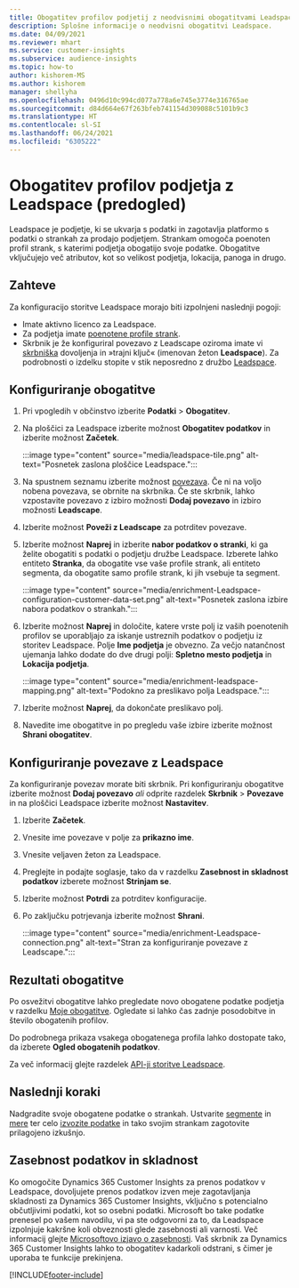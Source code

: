 ```yaml
---
title: Obogatitev profilov podjetij z neodvisnimi obogatitvami Leadspace
description: Splošne informacije o neodvisni obogatitvi Leadspace.
ms.date: 04/09/2021
ms.reviewer: mhart
ms.service: customer-insights
ms.subservice: audience-insights
ms.topic: how-to
author: kishorem-MS
ms.author: kishorem
manager: shellyha
ms.openlocfilehash: 0496d10c994cd077a778a6e745e3774e316765ae
ms.sourcegitcommit: d84d664e67f263bfeb741154d309088c5101b9c3
ms.translationtype: HT
ms.contentlocale: sl-SI
ms.lasthandoff: 06/24/2021
ms.locfileid: "6305222"
---
```

# <a name="enrichment-of-company-profiles-with-leadspace-preview"></a>Obogatitev profilov podjetja z Leadspace (predogled)

Leadspace je podjetje, ki se ukvarja s podatki in zagotavlja platformo s podatki o strankah za prodajo podjetjem. Strankam omogoča poenoten profil strank, s katerimi podjetja obogatijo svoje podatke. Obogatitve vključujejo več atributov, kot so velikost podjetja, lokacija, panoga in drugo.

## <a name="prerequisites"></a>Zahteve

Za konfiguracijo storitve Leadspace morajo biti izpolnjeni naslednji pogoji:

- Imate aktivno licenco za Leadspace.
- Za podjetja imate [poenotene profile strank](customer-profiles.md).
- Skrbnik je že konfiguriral povezavo z Leadscape oziroma imate vi [skrbniška](permissions.md#administrator) dovoljenja in »trajni ključ« (imenovan žeton **Leadspace**). Za podrobnosti o izdelku stopite v stik neposredno z družbo [Leadspace](https://www.leadspace.com/products/leadspace-on-demand/).

## <a name="configure-the-enrichment"></a>Konfiguriranje obogatitve

1. Pri vpogledih v občinstvo izberite **Podatki** > **Obogatitev**.

1. Na ploščici za Leadspace izberite možnost **Obogatitev podatkov** in izberite možnost **Začetek**.

   :::image type="content" source="media/leadspace-tile.png" alt-text="Posnetek zaslona ploščice Leadspace.":::

1. Na spustnem seznamu izberite možnost [povezava](connections.md). Če ni na voljo nobena povezava, se obrnite na skrbnika. Če ste skrbnik, lahko vzpostavite povezavo z izbiro možnosti **Dodaj povezavo** in izbiro možnosti **Leadscape**. 

1. Izberite možnost **Poveži z Leadscape** za potrditev povezave.

1. Izberite možnost **Naprej** in izberite **nabor podatkov o stranki**, ki ga želite obogatiti s podatki o podjetju družbe Leadspace. Izberete lahko entiteto **Stranka**, da obogatite vse vaše profile strank, ali entiteto segmenta, da obogatite samo profile strank, ki jih vsebuje ta segment.

    :::image type="content" source="media/enrichment-Leadspace-configuration-customer-data-set.png" alt-text="Posnetek zaslona izbire nabora podatkov o strankah.":::

1. Izberite možnost **Naprej** in določite, katere vrste polj iz vaših poenotenih profilov se uporabljajo za iskanje ustreznih podatkov o podjetju iz storitev Leadspace. Polje **Ime podjetja** je obvezno. Za večjo natančnost ujemanja lahko dodate do dve drugi polji: **Spletno mesto podjetja** in **Lokacija podjetja**.

   :::image type="content" source="media/enrichment-leadspace-mapping.png" alt-text="Podokno za preslikavo polja Leadspace.":::

1. Izberite možnost **Naprej**, da dokončate preslikavo polj.

1. Navedite ime obogatitve in po pregledu vaše izbire izberite možnost **Shrani obogatitev**.


## <a name="configure-the-connection-for-leadspace"></a>Konfiguriranje povezave z Leadspace 

Za konfiguriranje povezav morate biti skrbnik. Pri konfiguriranju obogatitve izberite možnost **Dodaj povezavo** *ali* odprite razdelek **Skrbnik** > **Povezave** in na ploščici Leadspace izberite možnost **Nastavitev**.

1. Izberite **Začetek**. 

1. Vnesite ime povezave v polje za **prikazno ime**.

1. Vnesite veljaven žeton za Leadspace.

1. Preglejte in podajte soglasje, tako da v razdelku **Zasebnost in skladnost podatkov** izberete možnost **Strinjam se**.

1. Izberite možnost **Potrdi** za potrditev konfiguracije.

1. Po zaključku potrjevanja izberite možnost **Shrani**.
   
   :::image type="content" source="media/enrichment-Leadspace-connection.png" alt-text="Stran za konfiguriranje povezave z Leadscape.":::

## <a name="enrichment-results"></a>Rezultati obogatitve

Po osvežitvi obogatitve lahko pregledate novo obogatene podatke podjetja v razdelku [Moje obogatitve](enrichment-hub.md). Ogledate si lahko čas zadnje posodobitve in število obogatenih profilov.

Do podrobnega prikaza vsakega obogatenega profila lahko dostopate tako, da izberete **Ogled obogatenih podatkov**.

Za več informacij glejte razdelek [API-ji storitve Leadspace](https://support.leadspace.com/hc/en-us/sections/201997649-API).

## <a name="next-steps"></a>Naslednji koraki

Nadgradite svoje obogatene podatke o strankah. Ustvarite [segmente](segments.md) in [mere](measures.md) ter celo [izvozite podatke](export-destinations.md) in tako svojim strankam zagotovite prilagojeno izkušnjo.

## <a name="data-privacy-and-compliance"></a>Zasebnost podatkov in skladnost

Ko omogočite Dynamics 365 Customer Insights za prenos podatkov v Leadspace, dovoljujete prenos podatkov izven meje zagotavljanja skladnosti za Dynamics 365 Customer Insights, vključno s potencialno občutljivimi podatki, kot so osebni podatki. Microsoft bo take podatke prenesel po vašem navodilu, vi pa ste odgovorni za to, da Leadspace izpolnjuje kakršne koli obveznosti glede zasebnosti ali varnosti. Več informacij glejte [Microsoftovo izjavo o zasebnosti](https://go.microsoft.com/fwlink/?linkid=396732).
Vaš skrbnik za Dynamics 365 Customer Insights lahko to obogatitev kadarkoli odstrani, s čimer je uporaba te funkcije prekinjena.


[!INCLUDE[footer-include](../includes/footer-banner.md)]
